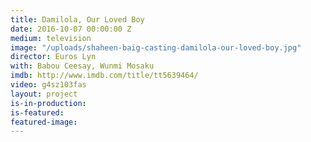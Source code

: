 ```yaml
---
title: Damilola, Our Loved Boy
date: 2016-10-07 00:00:00 Z
medium: television
image: "/uploads/shaheen-baig-casting-damilola-our-loved-boy.jpg"
director: Euros Lyn
with: Babou Ceesay, Wunmi Mosaku
imdb: http://www.imdb.com/title/tt5639464/
video: g4sz103fas
layout: project
is-in-production: 
is-featured: 
featured-image: 
---
```


